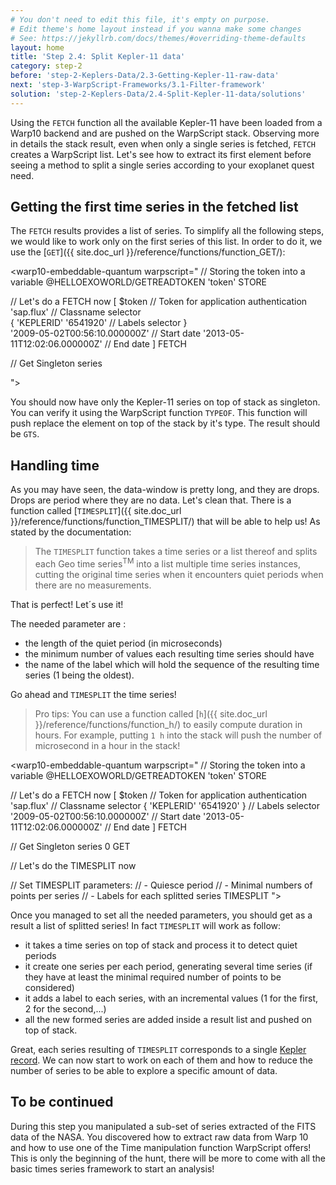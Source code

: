 ```yaml
---
# You don't need to edit this file, it's empty on purpose.
# Edit theme's home layout instead if you wanna make some changes
# See: https://jekyllrb.com/docs/themes/#overriding-theme-defaults
layout: home
title: 'Step 2.4: Split Kepler-11 data'
category: step-2
before: 'step-2-Keplers-Data/2.3-Getting-Kepler-11-raw-data'
next: 'step-3-WarpScript-Frameworks/3.1-Filter-framework'
solution: 'step-2-Keplers-Data/2.4-Split-Kepler-11-data/solutions'
---
```


Using the `FETCH` function all the available Kepler-11 have been loaded from a Warp10 backend and are pushed on the WarpScript stack. Observing more in details the stack result, even when only a single series is fetched, `FETCH` creates a WarpScript list. Let's see how to extract its first element before seeing a method to split a single series according to your exoplanet quest need.

## Getting the first time series in the fetched list

The `FETCH` results provides a list of series. To simplify all the following steps, we would like to work only on the first series of this list. In order to do it, we use the [`GET`]({{ site.doc_url }}/reference/functions/function_GET/): 


<warp10-embeddable-quantum warpscript="
// Storing the token into a variable
@HELLOEXOWORLD/GETREADTOKEN 'token' STORE 

// Let's do a FETCH now
[
    $token                          // Token for application authentication
    'sap.flux'                      // Classname selector                         
    { 
        'KEPLERID' '6541920'        // Labels selector
    }                              
    '2009-05-02T00:56:10.000000Z'   // Start date
    '2013-05-11T12:02:06.000000Z'   // End date
]
FETCH 

// Get Singleton series

">
</warp10-embeddable-quantum>

You should now have only the Kepler-11 series on top of stack as singleton. You can verify it using the WarpScript function `TYPEOF`. This function will push replace the element on top of the stack by it's type. The result should be `GTS`.  

## Handling time

As you may have seen, the data-window is pretty long, and they are drops. Drops are period where they are no data. Let's clean that. There is a function called [`TIMESPLIT`]({{ site.doc_url }}/reference/functions/function_TIMESPLIT/) that will be able to help us! As stated by the documentation:

> The `TIMESPLIT` function takes a time series or a list thereof and splits each Geo time series<sup>TM</sup> into a list multiple time series instances, cutting the original time series when it encounters quiet periods when there are no measurements.

That is perfect! Let´s use it!

The needed parameter are :

* the length of the quiet period (in microseconds)
* the minimum number of values each resulting time series should have
* the name of the label which will hold the sequence of the resulting time series (1 being the oldest).

Go ahead and `TIMESPLIT` the time series!

> Pro tips: You can use a function called [`h`]({{ site.doc_url }}/reference/functions/function_h/) to easily compute duration in hours. For example, putting `1 h` into the stack will push the number of microsecond in a hour in the stack!

<warp10-embeddable-quantum warpscript="
// Storing the token into a variable
@HELLOEXOWORLD/GETREADTOKEN 'token' STORE 

// Let's do a FETCH now
[
    $token                          // Token for application authentication
    'sap.flux'                      // Classname selector
    { 'KEPLERID' '6541920' }        // Labels selector
    '2009-05-02T00:56:10.000000Z'   // Start date
    '2013-05-11T12:02:06.000000Z'   // End date
]
FETCH 

// Get Singleton series
0 GET

// Let's do the TIMESPLIT now

// Set TIMESPLIT parameters:
    // - Quiesce period
    // - Minimal numbers of points per series
    // - Labels for each splitted series
TIMESPLIT
">
</warp10-embeddable-quantum>


Once you managed to set all the needed parameters, you should get as a result a list of splitted series! In fact `TIMESPLIT` will work as follow: 
- it takes a time series on top of stack and process it to detect quiet periods
- it create one series per each period, generating several time series (if they have at least the minimal required number of points to be considered)
- it adds a label to each series, with an incremental values (1 for the first, 2 for the second,...) 
- all the new formed series are added inside a result list and pushed on top of stack.

Great, each series resulting of `TIMESPLIT` corresponds to a single [Kepler record](https://www.nasa.gov/mission_pages/kepler/overview/index.html). We can now start to work on each of them and how to reduce the number of series to be able to explore a specific amount of data.

## To be continued

During this step you manipulated a sub-set of series extracted of the FITS data of the NASA. You discovered how to extract raw data from Warp 10 and how to use one of the Time manipulation function WarpScript offers! This is only the beginning of the hunt, there will be more to come with all the basic times series framework to start an analysis!